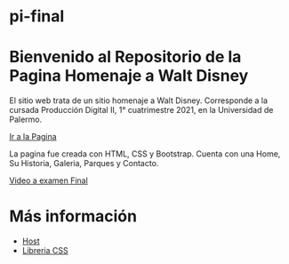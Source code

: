 # pi-final

<h1> Bienvenido al Repositorio de la Pagina Homenaje a Walt Disney</h1>

<p>El sitio web trata de un sitio homenaje a Walt Disney. Corresponde a la cursada Producción Digital II, 1° cuatrimestre 2021, en la Universidad de Palermo.</p>

<a href="https://waltdisneyfinal.netlify.app/index.html"> Ir a la Pagina</a>

<p>La pagina fue creada con HTML, CSS y Bootstrap. Cuenta con una Home, Su Historia, Galeria, Parques y Contacto.</p>

<a href="https://www.youtube.com/watch?v=tbT8M7nQ98A&ab_channel=Jos%C3%A9Mico">Video a examen Final </a>

<h1>Más información</h1>
    <ul>
        <li><a href="https://www.netlify.com/" about:blank>Host</a></li>
        <li><a href="https://getbootstrap.com/">Libreria CSS</a></li>
    </ul> 